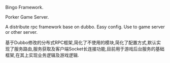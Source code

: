 Bingo Framework.

Porker Game Server.

A distribute rpc framework base on dubbo. Easy config. Use to game server or other server.

基于Dubbo修改的分布式RPC框架,简化了不使用的模块,简化了配置方式,默认实现了服务路由,服务获取及客户端Socket长连接功能,目前用于游戏后台服务的基础框架,在其上实现业务逻辑及游戏逻辑.